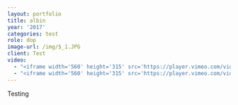 ```yaml
---
layout: portfolio
title: albin
year: '2017'
categories: test
role: dop
image-url: /img/$_1.JPG
client: Test
video:
  - "<iframe width='560' height='315' src='https://player.vimeo.com/video/\t74135257' frameborder='0' allowfullscreen></iframe>"
  - "<iframe width='560' height='315' src='https://player.vimeo.com/video/\t74135257' frameborder='0' allowfullscreen></iframe>"
---
```

Testing

